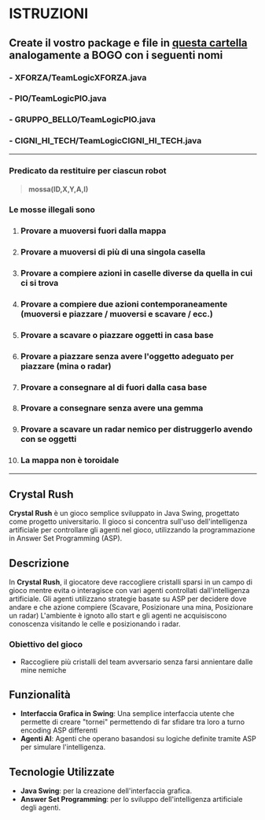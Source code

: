 # ISTRUZIONI

## Create il vostro package e file in [questa cartella](/Crystal-Rush-ASP/src/main/java/it/unical/ai) analogamente a BOGO con i seguenti nomi

### - XFORZA/TeamLogicXFORZA.java

### - PIO/TeamLogicPIO.java

### - GRUPPO_BELLO/TeamLogicPIO.java

### - CIGNI_HI_TECH/TeamLogicCIGNI_HI_TECH.java

---

### Predicato da restituire per ciascun robot

 > #### mossa(ID,X,Y,A,I)

### Le mosse illegali sono

1. ### Provare a muoversi fuori dalla mappa

2. ### Provare a muoversi di più di una singola casella

3. ### Provare a compiere azioni in caselle diverse da quella in cui ci si trova

4. ### Provare a compiere due azioni contemporaneamente (muoversi e piazzare / muoversi e scavare / ecc.)

5. ### Provare a scavare o piazzare oggetti in casa base

6. ### Provare a piazzare senza avere l'oggetto adeguato per piazzare (mina o radar)

7. ### Provare a consegnare al di fuori dalla casa base

8. ### Provare a consegnare senza avere una gemma

9. ### Provare a scavare un radar nemico per distruggerlo avendo con se oggetti

10. ### La mappa **non è** toroidale

---

## Crystal Rush

**Crystal Rush** è un gioco semplice sviluppato in Java Swing, progettato come progetto universitario. Il gioco si concentra sull'uso dell'intelligenza artificiale per controllare gli agenti nel gioco, utilizzando la programmazione in Answer Set Programming (ASP).

## Descrizione

In **Crystal Rush**, il giocatore deve raccogliere cristalli sparsi in un campo di gioco mentre evita o interagisce con vari agenti controllati dall'intelligenza artificiale. Gli agenti utilizzano strategie basate su ASP per decidere dove andare e che azione compiere (Scavare, Posizionare una mina, Posizionare un radar)
L'ambiente è ignoto allo start e gli agenti ne acquisiscono conoscenza visitando le celle e posizionando i radar.

### Obiettivo del gioco

- Raccogliere più cristalli del team avversario senza farsi annientare dalle mine nemiche

## Funzionalità

- **Interfaccia Grafica in Swing**: Una semplice interfaccia utente che permette di creare "tornei" permettendo di far sfidare tra loro a turno encoding ASP differenti
- **Agenti AI**: Agenti che operano basandosi su logiche definite tramite ASP per simulare l'intelligenza.

## Tecnologie Utilizzate

- **Java Swing**: per la creazione dell'interfaccia grafica.
- **Answer Set Programming**: per lo sviluppo dell'intelligenza artificiale degli agenti.

